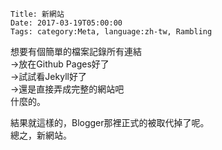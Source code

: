     Title: 新網站
    Date: 2017-03-19T05:00:00
    Tags: category:Meta, language:zh-tw, Rambling

想要有個簡單的檔案記錄所有連結<br>
→放在Github Pages好了<br>
→試試看Jekyll好了<br>
→還是直接弄成完整的網站吧<br>
什麼的。<br>

結果就這樣的，Blogger那裡正式的被取代掉了呢。<br>
總之，新網站。
